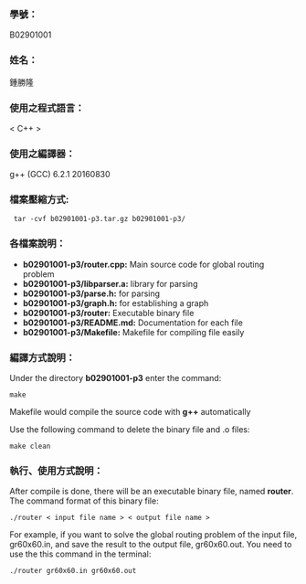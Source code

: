 ### 學號：
B02901001

### 姓名：
鍾勝隆

### 使用之程式語言：
< C++ >

### 使用之編譯器：
g++ (GCC) 6.2.1 20160830

### 檔案壓縮方式: 

     tar -cvf b02901001-p3.tar.gz b02901001-p3/

### 各檔案說明：    
*   **b02901001-p3/router.cpp:** Main source code for global routing problem 
*   **b02901001-p3/libparser.a:** library for parsing
*   **b02901001-p3/parse.h:** for parsing
*   **b02901001-p3/graph.h:** for establishing a graph
*   **b02901001-p3/router:** Executable binary file
*   **b02901001-p3/README.md:** Documentation for each file
*   **b02901001-p3/Makefile:** Makefile for compiling file easily

### 編譯方式說明：
Under the directory **b02901001-p3** enter the command:

    make

Makefile would compile the source code with **g++** automatically

Use the following command to delete the binary file and .o files:

    make clean
### 執行、使用方式說明：
After compile is done, there will be an executable binary file, named **router**.
The command format of this binary file:

    ./router < input file name > < output file name >

For example, if you want to solve the global routing problem of the input file, gr60x60.in,
and save the result to the output file, gr60x60.out. You need to use the this
command in the terminal:

    ./router gr60x60.in gr60x60.out
